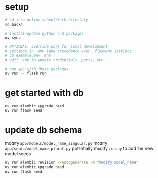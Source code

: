# setup

```bash
# cd into online-school/back directory
cd back/

# install/update python and packages
uv sync

# OPTIONAL: override port for local development
# settings in .env take precedence over .flaskenv settings
# cp example.env .env
# edit .env to update credentials, ports, etc.

# run app with those packages
uv run -- flask run
```

# get started with db
```bash
uv run alembic upgrade head
uv run flask seed
```

# update db schema

modify `app/models/model_name_singular.py`
modify `app/seeds/model_name_plural.py`
potentially modify `run.py` to add the new model seeds

```bash
uv run alembic revision --autogenerate -m "modify model_name"
uv run alembic upgrade head
uv run flask seed
```

